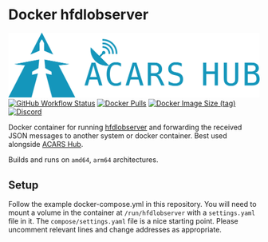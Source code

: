 # Docker hfdlobserver

![Banner](https://github.com/sdr-enthusiasts/docker-acarshub/blob/16ab3757986deb7c93c08f5c7e3752f54a19629c/Logo-Sources/ACARS%20Hub.png "banner")
[![GitHub Workflow Status](https://img.shields.io/github/actions/workflow/status/sdr-enthusiasts/docker-hfdlobserver/deploy.yml?branch=main)](https://github.com/sdr-enthusiasts/docker-hfdlobserver/actions?query=workflow%3ADeploy)
[![Docker Pulls](https://img.shields.io/docker/pulls/fredclausen/acarshub.svg)](https://hub.docker.com/r/fredclausen/acarshub)
[![Docker Image Size (tag)](https://img.shields.io/docker/image-size/fredclausen/acarshub/latest)](https://hub.docker.com/r/fredclausen/acarshub)
[![Discord](https://img.shields.io/discord/734090820684349521)](https://discord.gg/sTf9uYF)

Docker container for running [hfdlobserver](https://github.com/hfdl-observer/hfdlobserver888) and forwarding the received JSON messages to another system or docker container. Best used alongside [ACARS Hub](https://github.com/fredclausen/acarshub).

Builds and runs on `amd64`, `arm64` architectures.

## Setup

Follow the example docker-compose.yml in this repository. You will need to mount a volume in the container at `/run/hfdlobserver` with a `settings.yaml` file in it. The `compose/settings.yaml` file is a nice starting point. Please uncomment relevant lines and change addresses as appropriate.
